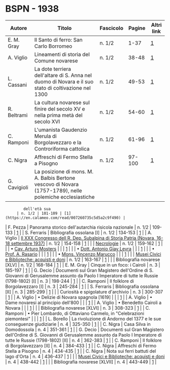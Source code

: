 # BSPN - 1938

| Autore       | Titolo                                                                                                   | Fascicolo | Pagine | Altri link                                             |
|--------------|----------------------------------------------------------------------------------------------------------|-----------|--------|--------------------------------------------------------|
| E. M. Gray   | Il Santo di ferro: San Carlo Borromeo                                                                    | n. 1/2    | 1-37   | [1](https://en.calameo.com/read/007260735c5d5a2c9f490) |
| A. Viglio    | Lineamenti di storia del Comune novarese                                                                 | n. 1/2    | 38-48  | [1](https://en.calameo.com/read/007260735c5d5a2c9f490) |
| L. Cassani   | La dote terriera dell'altare di S. Anna nel duomo di Novara e il suo stato di coltivazione nel 1300      | n. 1/2    | 49-53  | [1](https://en.calameo.com/read/007260735c5d5a2c9f490) |
| R. Beltrami  | La cultura novarese sul finire del secolo XV e nella prima metà del secolo XVI                           | n. 1/2    | 54-60  | [1](https://en.calameo.com/read/007260735c5d5a2c9f490) |
| C. Ramponi   | L'umanista Gaudenzio Merula di Borgolavezzaro e la Controriforma cattolica                               | n. 1/2    | 61-96  | [1](https://en.calameo.com/read/007260735c5d5a2c9f490) |
| C. Nigra     | Affreschi di Fermo Stella a Pisogno                                                                      | n. 1/2    | 97-100 | [1](https://en.calameo.com/read/007260735c5d5a2c9f490) |
| G. Cavigioli | La posizione di mons. M. A. Balbis Bertone vescovo di Novara (1757-1789), nelle polemiche ecclesiastiche 

            dell'età sua
         | n. 1/2 | 101-109 | [1](https://en.calameo.com/read/007260735c5d5a2c9f490) |

| F. Pezza | Panorama storico dell'autarchia risicola nazionale | n. 1/2 |
109-133 | [1](https://en.calameo.com/read/007260735c5d5a2c9f490) |
| S. Ferraris | Bibliografia ossolana [I] | n. 1/2 | 134-153 | [1](https://en.calameo.com/read/007260735c5d5a2c9f490) |
| A. Viglio | [Il XXX Congresso dell R. Dep. Subalpina di Storia
Patria (Novara, 16-18 settembre 1937)](http://www.ssno.it/BSPNo/bspn_not38.html#381a) | n. 1/2 |
154-158 | [1](https://en.calameo.com/read/007260735c5d5a2c9f490) |
| | [Necrologie](http://www.ssno.it/BSPNo/bspn_not38.html#381b) | n. 1/2 |
159-162 | [1](https://en.calameo.com/read/007260735c5d5a2c9f490) |
| | • [Cav. Arturo Mosters](http://www.ssno.it/BSPNo/bspn_not38.html#381most) | | | [1](https://en.calameo.com/read/007260735c5d5a2c9f490) |
| | • [Dott. Antonio Giay Levra](http://www.ssno.it/BSPNo/bspn_not38.html#381giay) | | | [1](https://en.calameo.com/read/007260735c5d5a2c9f490) |
| | • [Prof. A. Rasario](http://www.ssno.it/BSPNo/bspn_not38.html#381rasa) | | | [1](https://en.calameo.com/read/007260735c5d5a2c9f490) |
| | • [Mons. Vincenzo Marucco](http://www.ssno.it/BSPNo/bspn_not38.html#381maru) | | | [1](https://en.calameo.com/read/007260735c5d5a2c9f490) |
| | [Musei Civici e Biblioteche: acquisti e doni](http://www.ssno.it/BSPNo/bspn_not38.html#381c) | n. 1/2 |
163-167 | [1](https://en.calameo.com/read/007260735c5d5a2c9f490) |
| | Bibliografia novarese [XLV] | n. 1/2 | 168-184 | [1](https://en.calameo.com/read/007260735c5d5a2c9f490) |
| E. M. Gray | Cinque in un foco: i Cairoli | n. 3 | 185-197 | [1](https://en.calameo.com/read/007260735b9dcef2aa5a4) |
| G. Decio | Documenti sul Gran Magistero dell'Ordine di S. Giovanni di Gerusalemme assunto da Paolo I Imperatore di
tutte le Russie (1798-1802) [I]
| n. 3 | 198-244 | [1](https://en.calameo.com/read/007260735b9dcef2aa5a4) |
| C. Ramponi | Il folklore di Borgolavezzaro [I] | n. 3 |
245-284 | [1](https://en.calameo.com/read/007260735b9dcef2aa5a4) |
| S. Ferraris | Bibliografia ossolana [II] | n. 3 | 285-299 | [1](https://en.calameo.com/read/007260735b9dcef2aa5a4) |
| | Curiosità e spigolature d'archivio | n. 3 | 300-307 | [1](https://en.calameo.com/read/007260735b9dcef2aa5a4) |
| A. Viglio | • Delizie di Novara spagnola [1619] | | | [1](https://en.calameo.com/read/007260735b9dcef2aa5a4) |
| A. Viglio | • Dame novaresi al principio dell'800 | | | [1](https://en.calameo.com/read/007260735b9dcef2aa5a4) |
| A. Viglio | • Benedetto Cairoli a Novara | | | [1](https://en.calameo.com/read/007260735b9dcef2aa5a4) |
| | Bibliografia novarese [XLVI] | n. 3 | 308-323 | [1](https://en.calameo.com/read/007260735b9dcef2aa5a4) |
| C. Ramponi | • Pier Lombardo, di Ottaviano Carmelo, in "Celebrazioni
piemontesi" | | | [1](https://en.calameo.com/read/007260735b9dcef2aa5a4) |
| L. Borello | La rivoluzione di Andorno del 1377 e le sue conseguenze giudiziarie | n. 4 |
325-350 | [1](https://en.calameo.com/read/00726073589bfd91374b0) |
| C. Nigra | Casa Silva in Domodossola | n. 4 | 351-361 | [1](https://en.calameo.com/read/00726073589bfd91374b0) |
| G. Decio | Documenti sul Gran Magistero dell'Ordine di S. Giovanni di Gerusalemme assunto da Paolo I Imperatore di
tutte le Russie (1798-1802) [II]
| n. 4 | 362-383 | [1](https://en.calameo.com/read/00726073589bfd91374b0) |
| C. Ramponi | Il folklore di Borgolavezzaro [II] | n. 4 |
384-433 | [1](https://en.calameo.com/read/00726073589bfd91374b0) |
| C. Nigra | Affreschi di Fermo Stella a Pisogno | n. 4 |
434-435 | [1](https://en.calameo.com/read/00726073589bfd91374b0) |
| C. Nigra | Nota sui ferri battuti del lago d'Orta | n. 4 |
436-437 | [1](https://en.calameo.com/read/00726073589bfd91374b0) |
| | [Musei Civici e Biblioteche: acquisti e doni](http://www.ssno.it/BSPNo/bspn_not38.html#384) | n. 4 |
438-442 | [1](https://en.calameo.com/read/00726073589bfd91374b0) |
| | Bibliografia novarese [XLVII] | n. 4 | 443-449 | [1](https://en.calameo.com/read/00726073589bfd91374b0) |
